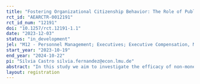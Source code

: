 ```yaml
---
title: "Fostering Organizational Citizenship Behavior: The Role of Public Recognition"
rct_id: "AEARCTR-0012191"
rct_id_num: "12191"
doi: "10.1257/rct.12191-1.1"
date: "2023-12-03"
status: "in_development"
jel: "M12 - Personnel Management; Executives; Executive Compensation, M52 - Personnel Economics; Compensation and Compensation Methods and Their Effects, M54 - Labor Management , J33 - Compensation Packages; Payment Methods, L2 - Firm Objectives, Organization, and Behavior,  D23 - Organizational Behavior; Transaction Costs; Property Rights, "
start_year: "2023-10-19"
end_year: "2024-10-22"
pi: "Silvia Castro silvia.fernandez@econ.lmu.de"
abstract: "In this study we aim to investigate the efficacy of non-monetary incentives, specifically public recognition, in stimulating Organizational Citizenship Behavior (OCB) among employees. Our study explores how non-monetary recognition influences employees’ willingness to engage in behaviors that are beneficial but not contractually required, such as assisting colleagues and participating in work-related events. We posit that public recognition by management can signal the value of OCB to both the firm and peers, thereby fostering a culture of cooperation and mutual support.To test our hypothesis, we will implement a controlled intervention in a corporate setting, where a subset of employees will receive a symbolic certificate of recognition for displaying OCB. We will measure the impact of this recognition on various indicators of employee engagement and organizational effectiveness. "
layout: registration
---
```


